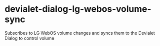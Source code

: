 # devialet-dialog-lg-webos-volume-sync
Subscribes to LG WebOS volume changes and syncs them to the Devialet Dialog to control volume
